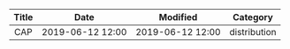| Title                | Date             | Modified         | Category          |
|:--------------------:|:----------------:|:----------------:|:-----------------:|
| CAP                | 2019-06-12 12:00 | 2019-06-12 12:00 | distribution      |
